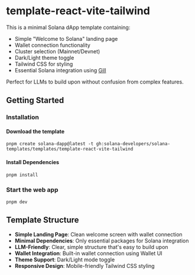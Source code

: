 # template-react-vite-tailwind

This is a minimal Solana dApp template containing:

- Simple "Welcome to Solana" landing page
- Wallet connection functionality
- Cluster selection (Mainnet/Devnet)
- Dark/Light theme toggle
- Tailwind CSS for styling
- Essential Solana integration using [Gill](https://gill.site/)

Perfect for LLMs to build upon without confusion from complex features.

## Getting Started

### Installation

#### Download the template

```shell
pnpm create solana-dapp@latest -t gh:solana-developers/solana-templates/templates/template-react-vite-tailwind
```

#### Install Dependencies

```shell
pnpm install
```

### Start the web app

```shell
pnpm dev
```

## Template Structure

- **Simple Landing Page**: Clean welcome screen with wallet connection
- **Minimal Dependencies**: Only essential packages for Solana integration
- **LLM-Friendly**: Clear, simple structure that's easy to build upon
- **Wallet Integration**: Built-in wallet connection using Wallet UI
- **Theme Support**: Dark/Light mode toggle
- **Responsive Design**: Mobile-friendly Tailwind CSS styling
